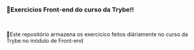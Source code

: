 <h3> 🔗️Exercicios Front-end do curso da Trybe!!</h3>
<br>
<p> 📌️Este repositório armazena os exercicico feitos diáriamente no curso da Trybe no módulo de Front-end</p>

